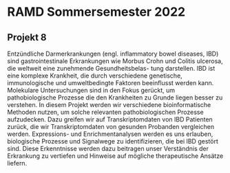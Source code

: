 # RAMD Sommersemester 2022

## Projekt 8

Entzündliche Darmerkrankungen (engl. inflammatory bowel diseases, IBD) sind gastrointestinale Erkrankungen wie Morbus Crohn und Colitis ulcerosa, die weltweit eine zunehmende Gesundheitsbelas- tung darstellen. IBD ist eine komplexe Krankheit, die durch verschiedene genetische, immunologische und umweltbedingte Faktoren beeinflusst werden kann. Molekulare Untersuchungen sind in den Fokus gerückt, um pathobiologische Prozesse die den Krankheiten zu Grunde liegen besser zu verstehen.
In diesem Projekt werden wir verschiedene bioinformatische Methoden nutzen, um solche relevanten pathobiologischen Prozesse aufzudecken. Dazu greifen wir auf Transkriptomdaten von IBD Patienten zurück, die wir Transkriptomdaten von gesunden Probanden vergleichen werden. Expressions- und Enrichmentanalysen werden es uns erlauben, biologische Prozesse und Signalwege zu identifizieren, die bei IBD gestört sind. Diese Erkenntnisse werden dazu beitragen unser Verständnis der Erkrankung zu vertiefen und Hinweise auf mögliche therapeutische Ansätze liefern.

